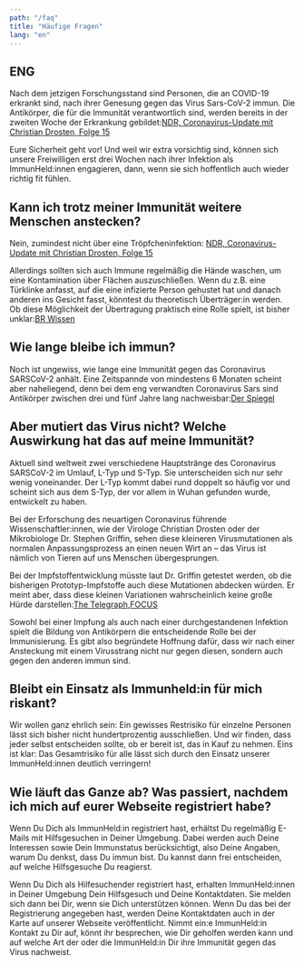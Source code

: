 ```yaml
---
path: "/faq"
title: "Häufige Fragen"
lang: "en"
---
```


## ENG

Nach dem jetzigen Forschungsstand sind Personen, die an COVID-19 erkrankt sind, nach ihrer Genesung gegen das Virus Sars-CoV-2 immun. Die Antikörper, die für die Immunität verantwortlich sind, werden bereits in der zweiten Woche der Erkrankung gebildet:[NDR, Coronavirus-Update mit Christian Drosten, Folge 15](https://www.ndr.de/nachrichten/info/15-Coronavirus-Update-Infiziertewerden-offenbar-immun,podcastcoronavirus136.html#genesene)

Eure Sicherheit geht vor! Und weil wir extra vorsichtig sind, können sich unsere Freiwilligen erst drei Wochen nach ihrer Infektion als ImmunHeld:innen engagieren, dann, wenn sie sich hoffentlich auch wieder richtig fit fühlen.

## Kann ich trotz meiner Immunität weitere Menschen anstecken?

Nein, zumindest nicht über eine Tröpfcheninfektion: [NDR, Coronavirus-Update mit Christian Drosten, Folge 15](https://www.ndr.de/nachrichten/info/15-Coronavirus-Update-Infiziertewerden-offenbar-immun,podcastcoronavirus136.html#genesene)

Allerdings sollten sich auch Immune regelmäßig die Hände waschen, um eine Kontamination über Flächen auszuschließen. Wenn du z.B. eine Türklinke anfasst, auf die eine infizierte Person gehustet hat und danach anderen ins Gesicht fasst, könntest du theoretisch Überträger:in werden. Ob diese Möglichkeit der Übertragung praktisch eine Rolle spielt, ist bisher unklar:[BR Wissen](https://www.br.de/nachrichten/wissen/bin-ich-nach-einer-infektion-immungegen-das-coronavirus,Ru43YZY)

## Wie lange bleibe ich immun?

Noch ist ungewiss, wie lange eine Immunität gegen das Coronavirus SARSCoV-2 anhält. Eine Zeitspannde von mindestens 6 Monaten scheint aber naheliegend, denn bei dem eng verwandten Coronavirus Sars sind Antikörper zwischen drei und fünf Jahre lang nachweisbar:[Der Spiegel](https://www.spiegel.de/wissenschaft/medizin/coronavirus-affen-nachueberstandener-covid-19-erkranknung-immun-a-17d7d217-433d-4851-81fdcb52f74506cd)

## Aber mutiert das Virus nicht? Welche Auswirkung hat das auf meine Immunität?

Aktuell sind weltweit zwei verschiedene Hauptstränge des Coronavirus SARSCoV-2 im Umlauf, L-Typ und S-Typ. Sie unterscheiden sich nur sehr wenig voneinander. Der L-Typ kommt dabei rund doppelt so häufig vor und scheint sich aus dem S-Typ, der vor allem in Wuhan gefunden wurde, entwickelt zu haben.

Bei der Erforschung des neuartigen Coronavirus führende Wissenschaftler:innen, wie der Virologe Christian Drosten oder der Mikrobiologe Dr. Stephen Griffin, sehen diese kleineren Virusmutationen als normalen Anpassungsprozess an einen neuen Wirt an – das Virus ist nämlich von Tieren auf uns Menschen übergesprungen.

Bei der Impfstoffentwicklung müsste laut Dr. Griffin getestet werden, ob die bisherigen Prototyp-Impfstoffe auch diese Mutationen abdecken würden. Er meint aber, dass diese kleinen Variationen wahrscheinlich keine große Hürde darstellen:[The Telegraph](https://www.telegraph.co.uk/science/2020/03/04/coronavirus-has-mutatedaggressive-disease-say-scientists/),[FOCUS](https://www.focus.de/gesundheit/news/in-ltyp-und-s-typ-coronavirus-ist-bereits-mutiert-virologe-drosten-sieht-studiekritisch_id_11742595.html)

Sowohl bei einer Impfung als auch nach einer durchgestandenen Infektion spielt die Bildung von Antikörpern die entscheidende Rolle bei der Immunisierung. Es gibt also begründete Hoffnung dafür, dass wir nach einer Ansteckung mit einem Virusstrang nicht nur gegen diesen, sondern auch gegen den anderen immun sind.

## Bleibt ein Einsatz als Immunheld:in für mich riskant?

Wir wollen ganz ehrlich sein: Ein gewisses Restrisiko für einzelne Personen lässt sich bisher nicht hundertprozentig ausschließen. Und wir finden, dass jeder selbst entscheiden sollte, ob er bereit ist, das in Kauf zu nehmen. Eins ist klar: Das Gesamtrisiko für alle lässt sich durch den Einsatz unserer ImmunHeld:innen deutlich verringern!

## Wie läuft das Ganze ab? Was passiert, nachdem ich mich auf eurer Webseite registriert habe?

Wenn Du Dich als ImmunHeld:in registriert hast, erhältst Du regelmäßig E-Mails mit Hilfsgesuchen in Deiner Umgebung. Dabei werden auch Deine Interessen sowie Dein Immunstatus berücksichtigt, also Deine Angaben, warum Du denkst, dass Du immun bist. Du kannst dann frei entscheiden, auf welche Hilfsgesuche Du reagierst.

Wenn Du Dich als Hilfesuchender registriert hast, erhalten ImmunHeld:innen in Deiner Umgebung Dein Hilfsgesuch und Deine Kontaktdaten. Sie melden sich dann bei Dir, wenn sie Dich unterstützen können. Wenn Du das bei der Registrierung angegeben hast, werden Deine Kontaktdaten auch in der Karte auf unserer Webseite veröffentlicht. Nimmt ein:e ImmunHeld:in Kontakt zu Dir auf, könnt ihr besprechen, wie Dir geholfen werden kann und auf welche Art der oder die ImmunHeld:in Dir ihre Immunität gegen das Virus nachweist.

<ContactForm />
